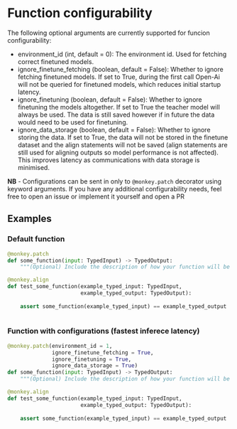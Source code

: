 # Function configurability

The following optional arguments are currently supported for funcion configurability:
* environment_id (int, default = 0): The environment id. Used for fetching correct finetuned models.
* ignore_finetune_fetching (boolean, default = False): Whether to ignore fetching finetuned models. If set to True, during the first call Open-Ai will not be queried for finetuned models, which reduces initial startup latency.
* ignore_finetuning (boolean, default = False): Whether to ignore finetuning the models altogether. If set to True the teacher model will always be used. The data is still saved however if in future the data would need to be used for finetuning.
* ignore_data_storage (boolean, default = False): Whether to ignore storing the data. If set to True, the data will not be stored in the finetune dataset and the align statements will not be saved (align statements are still used for aligning outputs so model performance is not affected). This improves latency as communications with data storage is minimised.

**NB** - Configurations can be sent in only to `@monkey.patch` decorator using keyword arguments. If you have any additional configurability needs, feel free to open an issue or implement it yourself and open a PR

## Examples

### Default function
```python
@monkey.patch
def some_function(input: TypedInput) -> TypedOutput:
    """(Optional) Include the description of how your function will be used."""

@monkey.align
def test_some_function(example_typed_input: TypedInput, 
                       example_typed_output: TypedOutput):
	
    assert some_function(example_typed_input) == example_typed_output
	
```
### Function with configurations (fastest inferece latency)
```python
@monkey.patch(environment_id = 1,
              ignore_finetune_fetching = True,
              ignore_finetuning = True,
              ignore_data_storage = True)
def some_function(input: TypedInput) -> TypedOutput:
    """(Optional) Include the description of how your function will be used."""

@monkey.align
def test_some_function(example_typed_input: TypedInput, 
                       example_typed_output: TypedOutput):
	
    assert some_function(example_typed_input) == example_typed_output
	
```

